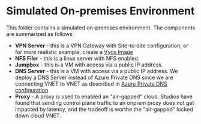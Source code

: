 # Simulated On-premises Environment

This folder contains a simulated on-premises environment.  The components are summarized as follows:
* **VPN Server** - this is a VPN Gateway with Site-to-site configuration, or for more realistic example, create a [Vyos Image](../../vpn-single-tunnel-vyos#image-creation)
* **NFS Filer** - this is a linux server with NFS enabled.
* **Jumpbox** - this is a VM with access via a public IP address.
* **DNS Server** - this is a VM with access via a public IP address.  We deploy a DNS Server instead of Azure Private DNS since we are connecting VNET to VNET as described in [Azure Private DNS configuration](https://docs.microsoft.com/en-us/azure/virtual-network/virtual-networks-name-resolution-for-vms-and-role-instances?toc=/azure/dns/toc.json#vms-and-role-instances])
* **Proxy** - A proxy is used to enabled an "air-gapped" cloud.  Studios have found that sending control plane traffic to an onprem proxy does not get impacted by latency, and the tradeoff is worthe the "air-gapped" locked down cloud VNET.